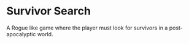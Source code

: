 # Survivor Search

A Rogue like game where the player must look for survivors in a post-apocalyptic
world.
